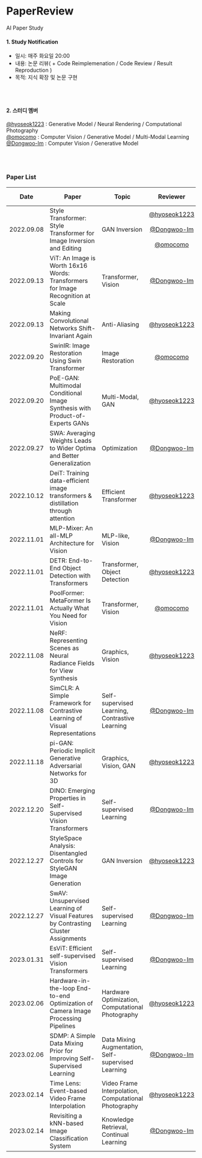 # PaperReview
AI Paper Study

#### 1. Study Notification
- 일시: 매주 화요일 20:00   
- 내용: 논문 리뷰( + Code Reimplemenation / Code Review / Result Reproduction )  
- 목적: 지식 확장 및 논문 구현 

</br></br>
#### 2. 스터디 멤버  
[@hyoseok1223](https://github.com/hyoseok1223) : Generative Model / Neural Rendering / Computational Photography
</br>
[@omocomo](https://github.com/omocomo) : Computer Vision / Generative Model / Multi-Modal Learning
</br>
[@Dongwoo-Im](https://github.com/Dongwoo-Im) : Computer Vision / Generative Model

</br></br>
### Paper List  

Date | Paper | Topic | Reviewer | Review link
:----: | ---- | ---- | :----: | :----:
2022.09.08 | Style Transformer: Style Transformer for Image Inversion and Editing | GAN Inversion | [@hyoseok1223](https://github.com/hyoseok1223) <br><br> [@Dongwoo-Im](https://github.com/Dongwoo-Im) <br><br> [@omocomo](https://github.com/omocomo) | [Link](https://hyoseok-personality.tistory.com/27) <br><br> [Link](https://dongwoo-im.github.io/papers/review/2022-09-07-Style-Transformer-for-Image-Inversion-and-Editing/) <br><br> <br><br>
2022.09.13 | ViT: An Image is Worth 16x16 Words: Transformers for Image Recognition at Scale | Transformer, Vision | [@Dongwoo-Im](https://github.com/Dongwoo-Im) | [Link](https://dongwoo-im.github.io/papers/review/2022-09-13-An-Image-is-Worth-16x16-Words-Transformers-for-Image-Recognition-at-Scale/)
2022.09.13 | Making Convolutional Networks Shift-Invariant Again | Anti-Aliasing | [@hyoseok1223](https://github.com/hyoseok1223) | [Link](https://hyoseok-personality.tistory.com/entry/Paper-Review-Making-Convolutional-Networks-Shift-Invariant-Again)
2022.09.20 | SwinIR: Image Restoration Using Swin Transformer | Image Restoration | [@omocomo](https://github.com/omocomo) | [Link](https://omocomo.tistory.com/entry/Super-Resolution-SwinIR-SwinFIR)
2022.09.20 | PoE-GAN: Multimodal Conditional Image Synthesis with Product-of-Experts GANs | Multi-Modal, GAN | [@hyoseok1223](https://github.com/hyoseok1223) | [Link](https://hyoseok-personality.tistory.com/entry/Paper-Review-Multimodal-Conditional-Image-Synthesis-with-Product-of-Experts-GANs)
2022.09.27 | SWA: Averaging Weights Leads to Wider Optima and Better Generalization | Optimization | [@Dongwoo-Im](https://github.com/Dongwoo-Im) | [Link](https://dongwoo-im.github.io/papers/review/2022-09-26-Averaging-Weights-Leads-to-Wider-Optima-and-Better-Generalization/)
2022.10.12 | DeiT: Training data-efficient image transformers & distillation through attention| Efficient Transformer | [@hyoseok1223](https://github.com/hyoseok1223) | [Link](https://hyoseok-personality.tistory.com/entry/Paper-Review-DeiT-Training-data-efficient-image-transformers-distillation-through-attention)
2022.11.01 | MLP-Mixer: An all-MLP Architecture for Vision | MLP-like, Vision | [@Dongwoo-Im](https://github.com/Dongwoo-Im) | [Link](https://dongwoo-im.github.io/papers/review/2022-11-04-MLP-Mixer/)
2022.11.01 | DETR: End-to-End Object Detection with Transformers | Transformer, Object Detection | [@hyoseok1223](https://github.com/hyoseok1223)| [Link](https://hyoseok-personality.tistory.com/entry/Paper-Review-DETR-End-to-End-Object-Detection-with-Transformers)
2022.11.01 | PoolFormer: MetaFormer Is Actually What You Need for Vision | Transformer, Vision | [@omocomo](https://github.com/omocomo)| [Link](https://omocomo.tistory.com/entry/VisionTransformer-MetaFormer-is-Actually-What-You-Need-for-Vision)
2022.11.08 | NeRF: Representing Scenes as Neural Radiance Fields for View Synthesis | Graphics, Vision | [@hyoseok1223](https://github.com/hyoseok1223)| [Link](https://hyoseok-personality.tistory.com/entry/Paper-Review-NeRF-Representing-Scens-as-Neural-Radiance-Field-for-View-Synthesis)
2022.11.08 | SimCLR: A Simple Framework for Contrastive Learning of Visual Representations | Self-supervised Learning, Contrastive Learning | [@Dongwoo-Im](https://github.com/Dongwoo-Im)| [Link](https://dongwoo-im.github.io/papers/review/2022-11-12-SimCLR/)
2022.11.18 | pi-GAN: Periodic Implicit Generative Adversarial Networks for 3D | Graphics, Vision, GAN | [@hyoseok1223](https://github.com/hyoseok1223)| [Link](https://hyoseok-personality.tistory.com/entry/Paper-Review-pi-GAN-Periodic-Implicit-Generative-Adversarial-Networks-for-3D)
2022.12.20 | DINO: Emerging Properties in Self-Supervised Vision Transformers | Self-supervised Learning | [@Dongwoo-Im](https://github.com/Dongwoo-Im) | [Link](https://puddle-radius-c93.notion.site/DINO-Emerging-Properties-in-Self-Supervised-Vision-Transformers-ICCV-21-3cc1327237d340ceb947111120fae912)
2022.12.27 | StyleSpace Analysis: Disentangled Controls for StyleGAN Image Generation | GAN Inversion | [@hyoseok1223](https://github.com/hyoseok1223)| [Link](https://hyoseok-personality.tistory.com/entry/Paper-Review-StyleSpace-Analysis-Disentangled-Controls-for-StyleGAN-Image-Generation-CVPR21-Oral)
2022.12.27 | SwAV: Unsupervised Learning of Visual Features by Contrasting Cluster Assignments | Self-supervised Learning | [@Dongwoo-Im](https://github.com/Dongwoo-Im) | [Link](https://puddle-radius-c93.notion.site/SwAV-Unsupervised-Learning-of-Visual-Features-by-Contrasting-Cluster-Assignments-NIPS-20-3bb3fe57c607423382d615b968f4a202)
2023.01.31 | EsViT: Efficient self-supervised Vision Transformers | Self-supervised Learning | [@Dongwoo-Im](https://github.com/Dongwoo-Im) | [Link](https://puddle-radius-c93.notion.site/EsViT-Efficient-self-supervised-Vision-Transformers-ICLR-22-2bdf81311a49482ab8f5b610d9dd6341)
2023.02.06 | Hardware-in-the-loop End-to-end Optimization of Camera Image Processing Pipelines | Hardware Optimization, Computational Photography | [@hyoseok1223](https://github.com/hyoseok1223)| [Link](https://drive.google.com/file/d/1sU5brTM1glssN59RjFzCSpA2K2kNW6RZ/view?usp=share_link)
2023.02.06 | SDMP: A Simple Data Mixing Prior for Improving Self-Supervised Learning | Data Mixing Augmentation, Self-supervised Learning | [@Dongwoo-Im](https://github.com/Dongwoo-Im) | [Link](https://puddle-radius-c93.notion.site/SDMP-A-Simple-Data-Mixing-Prior-for-Improving-Self-Supervised-Learning-CVPR-22-677ec657f73042389fc95e7f13f8e426)
2023.02.14 | Time Lens: Event-based Video Frame Interpolation | Video Frame Interpolation, Computational Photography | [@hyoseok1223](https://github.com/hyoseok1223)| [Link](https://drive.google.com/file/d/1CvC6rSb6lfTwfeOSmkSJTjCyySOFLKQ1/view?usp=sharing)
2023.02.14 | Revisiting a kNN-based Image Classification System | Knowledge Retrieval, Continual Learning | [@Dongwoo-Im](https://github.com/Dongwoo-Im) | [Link](https://puddle-radius-c93.notion.site/Revisiting-a-kNN-based-Image-Classification-System-ECCV-22-d62978c1a51246d6a85013bd68d9ea57)
